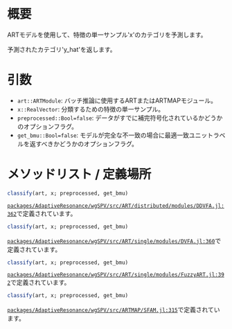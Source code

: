 # 概要

ARTモデルを使用して、特徴の単一サンプル'x'のカテゴリを予測します。

予測されたカテゴリ'y_hat'を返します。

# 引数

  * `art::ARTModule`: バッチ推論に使用するARTまたはARTMAPモジュール。
  * `x::RealVector`: 分類するための特徴の単一サンプル。
  * `preprocessed::Bool=false`: データがすでに補完符号化されているかどうかのオプションフラグ。
  * `get_bmu::Bool=false`: モデルが完全な不一致の場合に最適一致ユニットラベルを返すべきかどうかのオプションフラグ。

# メソッドリスト / 定義場所

```julia
classify(art, x; preprocessed, get_bmu)
```

[`packages/AdaptiveResonance/wgSPV/src/ART/distributed/modules/DDVFA.jl:362`](file:///home/terasaki/.julia/packages/AdaptiveResonance/wgSPV/src/ART/distributed/modules/DDVFA.jl)で定義されています。

```julia
classify(art, x; preprocessed, get_bmu)
```

[`packages/AdaptiveResonance/wgSPV/src/ART/single/modules/DVFA.jl:360`](file:///home/terasaki/.julia/packages/AdaptiveResonance/wgSPV/src/ART/single/modules/DVFA.jl)で定義されています。

```julia
classify(art, x; preprocessed, get_bmu)
```

[`packages/AdaptiveResonance/wgSPV/src/ART/single/modules/FuzzyART.jl:392`](file:///home/terasaki/.julia/packages/AdaptiveResonance/wgSPV/src/ART/single/modules/FuzzyART.jl)で定義されています。

```julia
classify(art, x; preprocessed, get_bmu)
```

[`packages/AdaptiveResonance/wgSPV/src/ARTMAP/SFAM.jl:315`](file:///home/terasaki/.julia/packages/AdaptiveResonance/wgSPV/src/ARTMAP/SFAM.jl)で定義されています。
